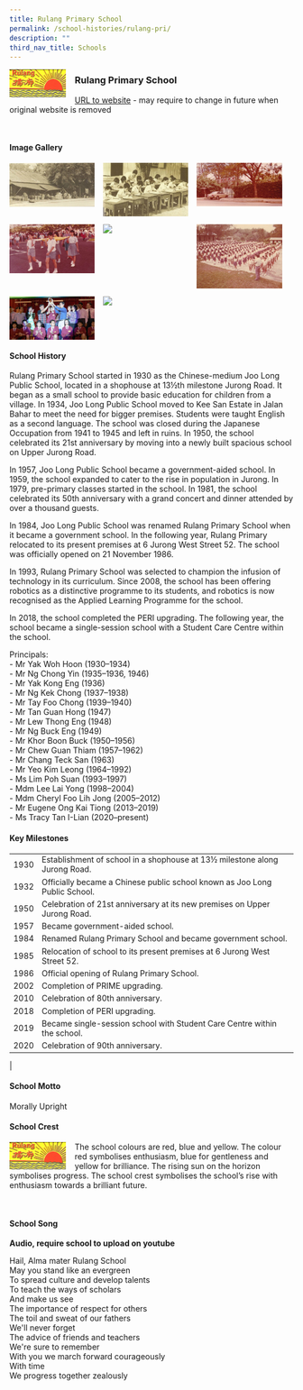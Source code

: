 ```yaml
---
title: Rulang Primary School
permalink: /school-histories/rulang-pri/
description: ""
third_nav_title: Schools
---
```

<img src="/images/rulangpri1.png" style="width:20%;margin-right:15px;" align = "left">

### **Rulang Primary School**
[URL to website](https://www.rulangpri.moe.edu.sg/) - may require to change in future when original website is removed

<br clear="left">

#### **Image Gallery**

<p><a href="/images/rulangpri2.jpg">  
<img src="/images/rulangpri2.jpg" style="width:30%;margin-right:15px;" align = "left">
</a></p>

<p><a href="/images/rulangpri3.jpg">  
<img src="/images/rulangpri3.jpg" style="width:30%;margin-right:15px;" align = "left">
</a></p>

<p><a href="/images/rulangpri4.jpg">  
<img src="/images/rulangpri4.jpg" style="width:30%;margin-right:15px;" align = "left">
</a></p>

<br clear="left">

<p><a href="/images/rulangpri5.jpg">  
<img src="/images/rulangpri5.jpg" style="width:30%;margin-right:15px;" align = "left">
</a></p>

<p><a href="/images/rulangpri6.jpg">  
<img src="/images/rulangpri6.jpg" style="width:30%;margin-right:15px;" align = "left">
</a></p>

<p><a href="/images/rulangpri7.jpg">  
<img src="/images/rulangpri7.jpg" style="width:30%;margin-right:15px;" align = "left">
</a></p>

<br clear="left">

<p><a href="/images/rulangpri8.jpg">  
<img src="/images/rulangpri8.jpg" style="width:30%;margin-right:15px;" align = "left">
</a></p>

<p><a href="/images/rulangpri9.jpg">  
<img src="/images/rulangpri9.jpg" style="width:30%;margin-right:15px;" align = "left">
</a></p>

<br clear="left">

#### **School History**
Rulang Primary School started in 1930 as the Chinese-medium Joo Long Public School, located in a shophouse at 13½th milestone Jurong Road. It began as a small school to provide basic education for children from a village. In 1934, Joo Long Public School moved to Kee San Estate in Jalan Bahar to meet the need for bigger premises. Students were taught English as a second language. The school was closed during the Japanese Occupation from 1941 to 1945 and left in ruins. In 1950, the school celebrated its 21st anniversary by moving into a newly built spacious school on Upper Jurong Road.

In 1957, Joo Long Public School became a government-aided school. In 1959, the school expanded to cater to the rise in population in Jurong. In 1979, pre-primary classes started in the school. In 1981, the school celebrated its 50th anniversary with a grand concert and dinner attended by over a thousand guests. 

In 1984, Joo Long Public School was renamed Rulang Primary School when it became a government school. In the following year, Rulang Primary relocated to its present premises at 6 Jurong West Street 52. The school was officially opened on 21 November 1986.

In 1993, Rulang Primary School was selected to champion the infusion of technology in its curriculum. Since 2008, the school has been offering robotics as a distinctive programme to its students, and robotics is now recognised as the Applied Learning Programme for the school.

In 2018, the school completed the PERI upgrading. The following year, the school became a single-session school with a Student Care Centre within the school.

Principals:<br>
\- Mr Yak Woh Hoon (1930–1934)<br>
\- Mr Ng Chong Yin (1935–1936, 1946)<br>
\- Mr Yak Kong Eng (1936)<br>
\- Mr Ng Kek Chong (1937–1938)<br>
\- Mr Tay Foo Chong (1939–1940)<br>
\- Mr Tan Guan Hong (1947)<br>
\- Mr Lew Thong Eng (1948)<br>
\- Mr Ng Buck Eng (1949)<br>
\- Mr Khor Boon Buck (1950–1956)<br>
\- Mr Chew Guan Thiam (1957–1962)<br>
\- Mr Chang Teck San (1963)<br>
\- Mr Yeo Kim Leong (1964–1992)<br>
\- Ms Lim Poh Suan (1993–1997)<br>
\- Mdm Lee Lai Yong (1998–2004)<br>
\- Mdm Cheryl Foo Lih Jong (2005–2012)<br>
\- Mr Eugene Ong Kai Tiong (2013–2019)<br>
\- Ms Tracy Tan I-Lian (2020–present)

#### **Key Milestones**

|  |  |
|:---:|---|
| 1930 | Establishment of school in a shophouse at 13½ milestone along Jurong Road. |
| 1932 | Officially became a Chinese public school known as Joo Long Public School. |
| 1950 | Celebration of 21st anniversary at its new premises on Upper Jurong Road. |
| 1957 | Became government-aided school. |
| 1984 | Renamed Rulang Primary School and became government school. |
| 1985 | Relocation of school to its present premises at 6 Jurong West Street 52. |
| 1986 | Official opening of Rulang Primary School. |
| 2002 | Completion of PRIME upgrading. |
| 2010 | Celebration of 80th anniversary. |
| 2018 | Completion of PERI upgrading. |
| 2019 | Became single-session school with Student Care Centre within the school. |
| 2020 | Celebration of 90th anniversary. |
|

#### **School Motto**
Morally Upright

#### **School Crest**
<img src="/images/rulangpri1.png" style="width:20%;margin-right:15px;" align = "left">

The school colours are red, blue and yellow. The colour red symbolises enthusiasm, blue for gentleness and yellow for brilliance. The rising sun on the horizon symbolises progress. The school crest symbolises the school’s rise with enthusiasm towards a brilliant future.

<br clear="left">

#### **School Song**
**Audio, require school to upload on youtube**

Hail, Alma mater Rulang School<br>
May you stand like an evergreen<br>
To spread culture and develop talents<br>
To teach the ways of scholars<br>
And make us see<br>
The importance of respect for others<br>
The toil and sweat of our fathers<br>
We'll never forget<br>
The advice of friends and teachers<br>
We're sure to remember<br>
With you we march forward courageously<br>
With time<br>
We progress together zealously